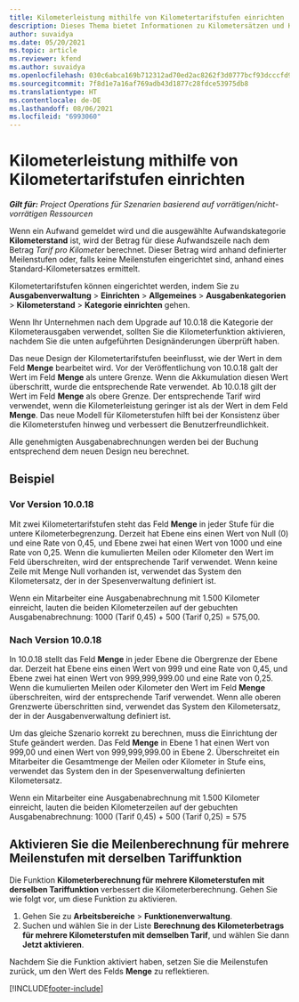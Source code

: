 ```yaml
---
title: Kilometerleistung mithilfe von Kilometertarifstufen einrichten
description: Dieses Thema bietet Informationen zu Kilometersätzen und Kilometertarifstufen.
author: suvaidya
ms.date: 05/20/2021
ms.topic: article
ms.reviewer: kfend
ms.author: suvaidya
ms.openlocfilehash: 030c6abca169b712312ad70ed2ac8262f3d0777bcf93dcccfd956f2f9e0ea77c
ms.sourcegitcommit: 7f8d1e7a16af769adb43d1877c28fdce53975db8
ms.translationtype: HT
ms.contentlocale: de-DE
ms.lasthandoff: 08/06/2021
ms.locfileid: "6993060"
---
```

# <a name="set-up-mileage-using-mileage-rate-tiers"></a>Kilometerleistung mithilfe von Kilometertarifstufen einrichten

_**Gilt für:** Project Operations für Szenarien basierend auf vorrätigen/nicht-vorrätigen Ressourcen_

Wenn ein Aufwand gemeldet wird und die ausgewählte Aufwandskategorie **Kilometerstand** ist, wird der Betrag für diese Aufwandszeile nach dem Betrag *Tarif pro Kilometer* berechnet. Dieser Betrag wird anhand definierter Meilenstufen oder, falls keine Meilenstufen eingerichtet sind, anhand eines Standard-Kilometersatzes ermittelt. 

Kilometertarifstufen können eingerichtet werden, indem Sie zu **Ausgabenverwaltung** > **Einrichten** > **Allgemeines** > **Ausgabenkategorien** > **Kilometerstand** > **Kategorie einrichten** gehen.

Wenn Ihr Unternehmen nach dem Upgrade auf 10.0.18 die Kategorie der Kilometerausgaben verwendet, sollten Sie die Kilometerfunktion aktivieren, nachdem Sie die unten aufgeführten Designänderungen überprüft haben. 

Das neue Design der Kilometertarifstufen beeinflusst, wie der Wert in dem Feld **Menge** bearbeitet wird. Vor der Veröffentlichung von 10.0.18 galt der Wert im Feld **Menge** als untere Grenze. Wenn die Akkumulation diesen Wert überschritt, wurde die entsprechende Rate verwendet.  Ab 10.0.18 gilt der Wert im Feld **Menge** als obere Grenze. Der entsprechende Tarif wird verwendet, wenn die Kilometerleistung geringer ist als der Wert in dem Feld **Menge**.  Das neue Modell für Kilometerstufen hilft bei der Konsistenz über die Kilometerstufen hinweg und verbessert die Benutzerfreundlichkeit.   

Alle genehmigten Ausgabenabrechnungen werden bei der Buchung entsprechend dem neuen Design neu berechnet.

## <a name="example"></a>Beispiel
 
### <a name="before-version-10018"></a>Vor Version 10.0.18
Mit zwei Kilometertarifstufen steht das Feld **Menge** in jeder Stufe für die untere Kilometerbegrenzung. Derzeit hat Ebene eins einen Wert von Null (0) und eine Rate von 0,45, und Ebene zwei hat einen Wert von 1000 und eine Rate von 0,25. Wenn die kumulierten Meilen oder Kilometer den Wert im Feld überschreiten, wird der entsprechende Tarif verwendet. Wenn keine Zeile mit Menge Null vorhanden ist, verwendet das System den Kilometersatz, der in der Spesenverwaltung definiert ist. 
 
Wenn ein Mitarbeiter eine Ausgabenabrechnung mit 1.500 Kilometer einreicht, lauten die beiden Kilometerzeilen auf der gebuchten Ausgabenabrechnung: 1000 (Tarif 0,45) + 500 (Tarif 0,25) = 575,00.

### <a name="after-version-10018"></a>Nach Version 10.0.18
In 10.0.18 stellt das Feld **Menge** in jeder Ebene die Obergrenze der Ebene dar. Derzeit hat Ebene eins einen Wert von 999 und eine Rate von 0,45, und Ebene zwei hat einen Wert von 999,999,999.00 und eine Rate von 0,25. Wenn die kumulierten Meilen oder Kilometer den Wert im Feld **Menge** überschreiten, wird der entsprechende Tarif verwendet. Wenn alle oberen Grenzwerte überschritten sind, verwendet das System den Kilometersatz, der in der Ausgabenverwaltung definiert ist. 
 
Um das gleiche Szenario korrekt zu berechnen, muss die Einrichtung der Stufe geändert werden. Das Feld **Menge** in Ebene 1 hat einen Wert von 999,00 und einen Wert von 999,999,999.00 in Ebene 2. Überschreitet ein Mitarbeiter die Gesamtmenge der Meilen oder Kilometer in Stufe eins, verwendet das System den in der Spesenverwaltung definierten Kilometersatz. 
  
Wenn ein Mitarbeiter eine Ausgabenabrechnung mit 1.500 Kilometer einreicht, lauten die beiden Kilometerzeilen auf der gebuchten Ausgabenabrechnung: 1000 (Tarif 0,45) + 500 (Tarif 0,25) = 575

## <a name="enable-the-mileage-amount-calculation-for-multiple-mileage-tiers-with-same-rate-feature"></a>Aktivieren Sie die Meilenberechnung für mehrere Meilenstufen mit derselben Tariffunktion

Die Funktion **Kilometerberechnung für mehrere Kilometerstufen mit derselben Tariffunktion** verbessert die Kilometerberechnung. Gehen Sie wie folgt vor, um diese Funktion zu aktivieren.

1. Gehen Sie zu **Arbeitsbereiche** > **Funktionenverwaltung**. 
2. Suchen und wählen Sie in der Liste **Berechnung des Kilometerbetrags für mehrere Kilometerstufen mit demselben Tarif**, und wählen Sie dann **Jetzt aktivieren**.

Nachdem Sie die Funktion aktiviert haben, setzen Sie die Meilenstufen zurück, um den Wert des Felds **Menge** zu reflektieren. 


[!INCLUDE[footer-include](../includes/footer-banner.md)]
